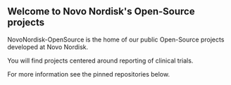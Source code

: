 ## Welcome to Novo Nordisk's Open-Source projects

NovoNordisk-OpenSource is the home of our public Open-Source projects developed at Novo Nordisk.

You will find projects centered around reporting of clinical trials.

[comment]: <> (TODO: Add contribution section)

For more information see the pinned repositories below.

[comment]: <> (TODO: Add link to a "ATMOS" webpage for the clinical reporting and others)

[comment]: <> (TODO: Add contribution section)
[comment]: <> (TODO: Add support section)
